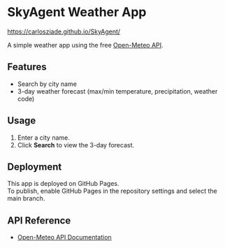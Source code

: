 # SkyAgent Weather App
https://carlosziade.github.io/SkyAgent/

A simple weather app using the free [Open-Meteo API](https://open-meteo.com/).

## Features
- Search by city name
- 3-day weather forecast (max/min temperature, precipitation, weather code)

## Usage
1. Enter a city name.
2. Click **Search** to view the 3-day forecast.

## Deployment

This app is deployed on GitHub Pages.  
To publish, enable GitHub Pages in the repository settings and select the main branch.

## API Reference

- [Open-Meteo API Documentation](https://open-meteo.com/en/docs)
